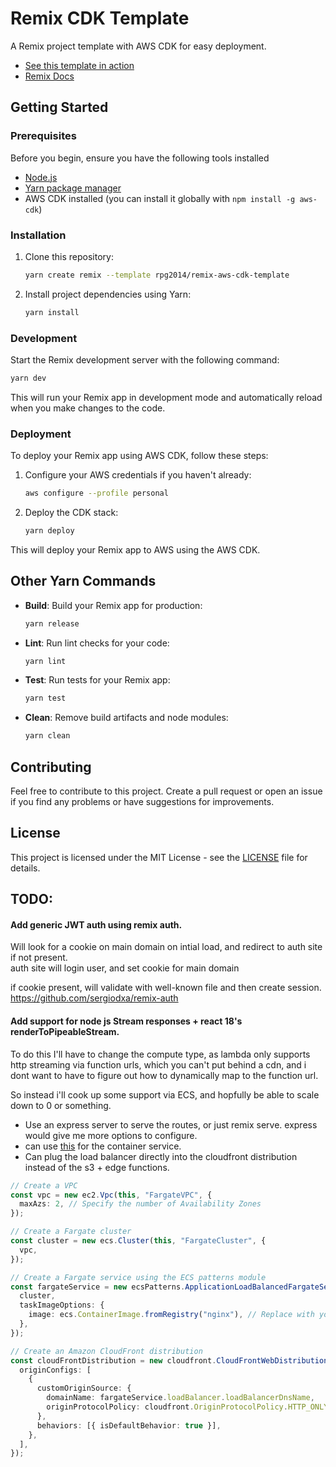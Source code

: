 # Remix CDK Template

A Remix project template with AWS CDK for easy deployment.

- [See this template in action](https://remix-template.parkergiven.com)
- [Remix Docs](https://remix.run/docs)

## Getting Started

### Prerequisites

Before you begin, ensure you have the following tools installed

- [Node.js](https://github.com/nvm-sh/nvm)
- [Yarn package manager](https://yarnpkg.com/getting-started/install)
- AWS CDK installed (you can install it globally with `npm install -g aws-cdk`)

### Installation

1. Clone this repository:

   ```sh
   yarn create remix --template rpg2014/remix-aws-cdk-template
   ```

2. Install project dependencies using Yarn:

   ```sh
   yarn install
   ```

### Development

Start the Remix development server with the following command:

```sh
yarn dev
```

This will run your Remix app in development mode and automatically reload when you make changes to the code.

### Deployment

To deploy your Remix app using AWS CDK, follow these steps:

1. Configure your AWS credentials if you haven't already:

   ```sh
   aws configure --profile personal
   ```

2. Deploy the CDK stack:

   ```sh
   yarn deploy
   ```

This will deploy your Remix app to AWS using the AWS CDK.

## Other Yarn Commands

- **Build**: Build your Remix app for production:

  ```sh
  yarn release
  ```

- **Lint**: Run lint checks for your code:

  ```sh
  yarn lint
  ```

- **Test**: Run tests for your Remix app:

  ```sh
  yarn test
  ```

- **Clean**: Remove build artifacts and node modules:

  ```sh
  yarn clean
  ```

## Contributing

Feel free to contribute to this project. Create a pull request or open an issue if you find any problems or have suggestions for improvements.

## License

This project is licensed under the MIT License - see the [LICENSE](LICENSE) file for details.

## TODO:

#### Add generic JWT auth using remix auth.

Will look for a cookie on main domain on intial load,
and redirect to auth site if not present.  
auth site will login user, and set cookie for main domain

if cookie present, will validate with well-known file and then create session.
https://github.com/sergiodxa/remix-auth

#### Add support for node js Stream responses + react 18's renderToPipeableStream.

To do this I'll have to change the compute type, as lambda only supports http streaming via function urls, which you can't put behind a cdn, and i dont want to have to figure out how to dynamically map to the function url.

So instead i'll cook up some support via ECS, and hopfully be able to scale down to 0 or something.

- Use an express server to serve the routes, or just remix serve. express would give me more options to configure.
- can use [this](https://docs.aws.amazon.com/cdk/api/v2/docs/aws-cdk-lib.aws_ecs_patterns.ApplicationLoadBalancedFargateService.html) for the container service.
- Can plug the load balancer directly into the cloudfront distribution instead of the s3 + edge functions.

```typescript
// Create a VPC
const vpc = new ec2.Vpc(this, "FargateVPC", {
  maxAzs: 2, // Specify the number of Availability Zones
});

// Create a Fargate cluster
const cluster = new ecs.Cluster(this, "FargateCluster", {
  vpc,
});

// Create a Fargate service using the ECS patterns module
const fargateService = new ecsPatterns.ApplicationLoadBalancedFargateService(this, "FargateService", {
  cluster,
  taskImageOptions: {
    image: ecs.ContainerImage.fromRegistry("nginx"), // Replace with your Docker image
  },
});

// Create an Amazon CloudFront distribution
const cloudFrontDistribution = new cloudfront.CloudFrontWebDistribution(this, "CloudFrontDistribution", {
  originConfigs: [
    {
      customOriginSource: {
        domainName: fargateService.loadBalancer.loadBalancerDnsName,
        originProtocolPolicy: cloudfront.OriginProtocolPolicy.HTTP_ONLY,
      },
      behaviors: [{ isDefaultBehavior: true }],
    },
  ],
});
```
